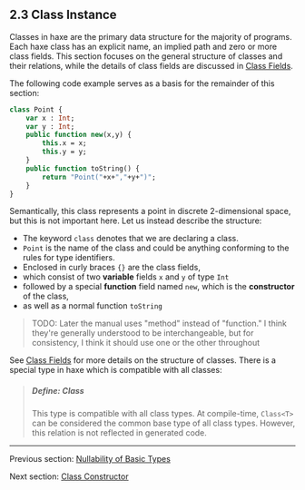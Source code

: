 ## 2.3 Class Instance

Classes in haxe are the primary data structure for the majority of programs. Each haxe class has an explicit name, an implied path and zero or more class fields. This section focuses on the general structure of classes and their relations, while the details of class fields are discussed in [Class Fields](4-Class_Fields.md).


The following code example serves as a basis for the remainder of this section:

```haxe
class Point {
	var x : Int;
	var y : Int;
	public function new(x,y) {
		this.x = x;
		this.y = y;
	}
	public function toString() {
		return "Point("+x+","+y+")";
	}
}
```
Semantically, this class represents a point in discrete 2-dimensional space, but this is not important here. Let us instead describe the structure:



* The keyword `class` denotes that we are declaring a class.
* `Point` is the name of the class and could be anything conforming to the rules for type identifiers.
* Enclosed in curly braces `{}` are the class fields,
* which consist of two **variable** fields `x` and `y` of type `Int`
* followed by a special **function** field named `new`, which is the **constructor** of the class,
* as well as a normal function `toString`
>TODO: Later the manual uses "method" instead of "function."  I think they're generally understood to be interchangeable, but for consistency, I think it should use one or the other throughout



See [Class Fields](4-Class_Fields.md) for more details on the structure of classes.  There is a special type in haxe which is compatible with all classes:

> ##### Define: Class<T>
>
> This type is compatible with all class types. At compile-time, `Class<T>` can be considered the common base type of all class types. However, this relation is not reflected in generated code.

---

Previous section: [Nullability of Basic Types](2.2-Nullability_of_Basic_Types.md)

Next section: [Class Constructor](2.3.1-Class_Constructor.md)